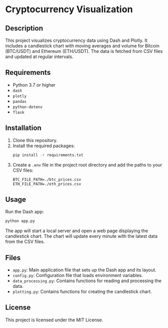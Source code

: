 # Cryptocurrency Visualization

## Description
This project visualizes cryptocurrency data using Dash and Plotly. It includes a candlestick chart with moving averages and volume for Bitcoin (BTC/USDT) and Ethereum (ETH/USDT). The data is fetched from CSV files and updated at regular intervals.

## Requirements
- Python 3.7 or higher
- `dash`
- `plotly`
- `pandas`
- `python-dotenv`
- `flask`

## Installation
1. Clone this repository.
2. Install the required packages:
    ```bash
    pip install -r requirements.txt
    ```
3. Create a `.env` file in the project root directory and add the paths to your CSV files:
    ```plaintext
    BTC_FILE_PATH=./btc_prices.csv
    ETH_FILE_PATH=./eth_prices.csv
    ```

## Usage
Run the Dash app:
```bash
python app.py
```

The app will start a local server and open a web page displaying the candlestick chart. The chart will update every minute with the latest data from the CSV files.

## Files
- `app.py`: Main application file that sets up the Dash app and its layout.
- `config.py`: Configuration file that loads environment variables.
- `data_processing.py`: Contains functions for reading and processing the data.
- `plotting.py`: Contains functions for creating the candlestick chart.

## License
This project is licensed under the MIT License.
